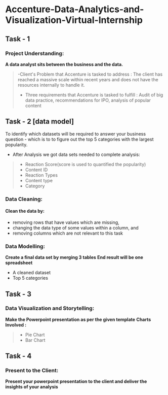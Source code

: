 # Accenture-Data-Analytics-and-Visualization-Virtual-Internship
## Task - 1
### Project Understanding:
**A data analyst sits between the business and the data.**
>-Client's Problem that Accenture is tasked to address : The client has reached a massive scale within recent years and does not have the resources internally to handle it.
 >- Three requirements that Accenture is tasked to fulfill : Audit of big data practice, recommendations for IPO, analysis of popular content
## Task - 2 [data model]
To identify which datasets will be required to answer your business question - which is to to figure out the top 5 categories with the largest popularity.
 - After Analysis we got data sets needed to complete analysis:
 >- Reaction Score(score is used to quantified the popularity)
 >- Content ID
 >- Reaction Types
 >- Content type
 >- Category
### Data Cleaning:
#### Clean the data by:
 - removing rows that have values which are missing,
 - changing the data type of some values within a column, and
 - removing columns which are not relevant to this task
### Data Modelling:
**Create a final data set by merging 3 tables**
**End result will be one spreadsheet**
 - A cleaned dataset
 - Top 5 categories
## Task - 3
 ### Data Visualization and Storytelling:
 **Make the Powerpoint presentation as per the given template**
 **Charts Involved :**
  >- Pie Chart
  >- Bar Chart
## Task - 4
 ### Present to the Client:
 **Present your powerpoint presentation to the client and deliver the insights of your analysis** 
